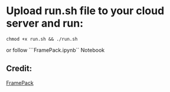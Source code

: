# Upload run.sh file to your cloud server and run:
```
chmod +x run.sh && ./run.sh
```
or follow 
```FramePack.ipynb`` Notebook 
## Credit:
[FramePack](https://github.com/lllyasviel/FramePack)
